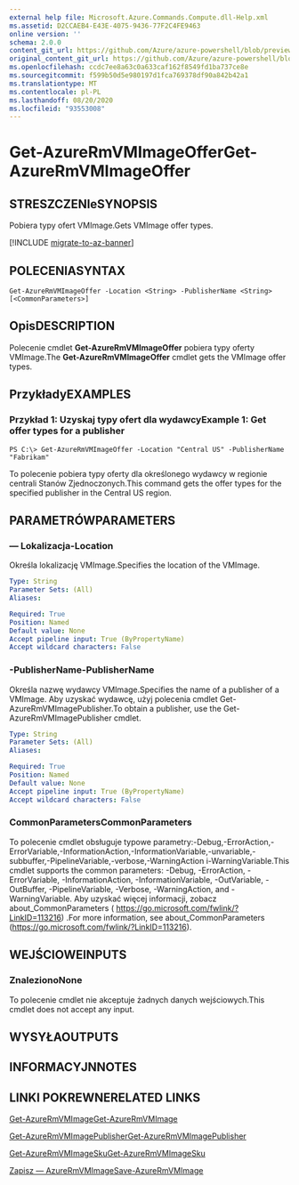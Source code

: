 ```yaml
---
external help file: Microsoft.Azure.Commands.Compute.dll-Help.xml
ms.assetid: D2CCAEB4-E43E-4075-9436-77F2C4FE9463
online version: ''
schema: 2.0.0
content_git_url: https://github.com/Azure/azure-powershell/blob/preview/src/ResourceManager/Compute/Stack/Commands.Compute/help/Get-AzureRmVMImageOffer.md
original_content_git_url: https://github.com/Azure/azure-powershell/blob/preview/src/ResourceManager/Compute/Stack/Commands.Compute/help/Get-AzureRmVMImageOffer.md
ms.openlocfilehash: ccdc7ee8a63c0a633caf162f8549fd1ba737ce8e
ms.sourcegitcommit: f599b50d5e980197d1fca769378df90a842b42a1
ms.translationtype: MT
ms.contentlocale: pl-PL
ms.lasthandoff: 08/20/2020
ms.locfileid: "93553008"
---
```

# <span data-ttu-id="12b05-101">Get-AzureRmVMImageOffer</span><span class="sxs-lookup"><span data-stu-id="12b05-101">Get-AzureRmVMImageOffer</span></span>

## <span data-ttu-id="12b05-102">STRESZCZENIe</span><span class="sxs-lookup"><span data-stu-id="12b05-102">SYNOPSIS</span></span>
<span data-ttu-id="12b05-103">Pobiera typy ofert VMImage.</span><span class="sxs-lookup"><span data-stu-id="12b05-103">Gets VMImage offer types.</span></span>

[!INCLUDE [migrate-to-az-banner](../../includes/migrate-to-az-banner.md)]

## <span data-ttu-id="12b05-104">POLECENIA</span><span class="sxs-lookup"><span data-stu-id="12b05-104">SYNTAX</span></span>

```
Get-AzureRmVMImageOffer -Location <String> -PublisherName <String> [<CommonParameters>]
```

## <span data-ttu-id="12b05-105">Opis</span><span class="sxs-lookup"><span data-stu-id="12b05-105">DESCRIPTION</span></span>
<span data-ttu-id="12b05-106">Polecenie cmdlet **Get-AzureRmVMImageOffer** pobiera typy oferty VMImage.</span><span class="sxs-lookup"><span data-stu-id="12b05-106">The **Get-AzureRmVMImageOffer** cmdlet gets the VMImage offer types.</span></span>

## <span data-ttu-id="12b05-107">Przykłady</span><span class="sxs-lookup"><span data-stu-id="12b05-107">EXAMPLES</span></span>

### <span data-ttu-id="12b05-108">Przykład 1: Uzyskaj typy ofert dla wydawcy</span><span class="sxs-lookup"><span data-stu-id="12b05-108">Example 1: Get offer types for a publisher</span></span>
```
PS C:\> Get-AzureRmVMImageOffer -Location "Central US" -PublisherName "Fabrikam"
```

<span data-ttu-id="12b05-109">To polecenie pobiera typy oferty dla określonego wydawcy w regionie centrali Stanów Zjednoczonych.</span><span class="sxs-lookup"><span data-stu-id="12b05-109">This command gets the offer types for the specified publisher in the Central US region.</span></span>

## <span data-ttu-id="12b05-110">PARAMETRÓW</span><span class="sxs-lookup"><span data-stu-id="12b05-110">PARAMETERS</span></span>

### <span data-ttu-id="12b05-111">— Lokalizacja</span><span class="sxs-lookup"><span data-stu-id="12b05-111">-Location</span></span>
<span data-ttu-id="12b05-112">Określa lokalizację VMImage.</span><span class="sxs-lookup"><span data-stu-id="12b05-112">Specifies the location of the VMImage.</span></span>

```yaml
Type: String
Parameter Sets: (All)
Aliases: 

Required: True
Position: Named
Default value: None
Accept pipeline input: True (ByPropertyName)
Accept wildcard characters: False
```

### <span data-ttu-id="12b05-113">-PublisherName</span><span class="sxs-lookup"><span data-stu-id="12b05-113">-PublisherName</span></span>
<span data-ttu-id="12b05-114">Określa nazwę wydawcy VMImage.</span><span class="sxs-lookup"><span data-stu-id="12b05-114">Specifies the name of a publisher of a VMImage.</span></span>
<span data-ttu-id="12b05-115">Aby uzyskać wydawcę, użyj polecenia cmdlet Get-AzureRmVMImagePublisher.</span><span class="sxs-lookup"><span data-stu-id="12b05-115">To obtain a publisher, use the Get-AzureRmVMImagePublisher cmdlet.</span></span>

```yaml
Type: String
Parameter Sets: (All)
Aliases: 

Required: True
Position: Named
Default value: None
Accept pipeline input: True (ByPropertyName)
Accept wildcard characters: False
```

### <span data-ttu-id="12b05-116">CommonParameters</span><span class="sxs-lookup"><span data-stu-id="12b05-116">CommonParameters</span></span>
<span data-ttu-id="12b05-117">To polecenie cmdlet obsługuje typowe parametry:-Debug,-ErrorAction,-ErrorVariable,-InformationAction,-InformationVariable,-unvariable,-subbuffer,-PipelineVariable,-verbose,-WarningAction i-WarningVariable.</span><span class="sxs-lookup"><span data-stu-id="12b05-117">This cmdlet supports the common parameters: -Debug, -ErrorAction, -ErrorVariable, -InformationAction, -InformationVariable, -OutVariable, -OutBuffer, -PipelineVariable, -Verbose, -WarningAction, and -WarningVariable.</span></span> <span data-ttu-id="12b05-118">Aby uzyskać więcej informacji, zobacz about_CommonParameters ( https://go.microsoft.com/fwlink/?LinkID=113216) .</span><span class="sxs-lookup"><span data-stu-id="12b05-118">For more information, see about_CommonParameters (https://go.microsoft.com/fwlink/?LinkID=113216).</span></span>

## <span data-ttu-id="12b05-119">WEJŚCIOWE</span><span class="sxs-lookup"><span data-stu-id="12b05-119">INPUTS</span></span>

### <span data-ttu-id="12b05-120">Znaleziono</span><span class="sxs-lookup"><span data-stu-id="12b05-120">None</span></span>
<span data-ttu-id="12b05-121">To polecenie cmdlet nie akceptuje żadnych danych wejściowych.</span><span class="sxs-lookup"><span data-stu-id="12b05-121">This cmdlet does not accept any input.</span></span>

## <span data-ttu-id="12b05-122">WYSYŁA</span><span class="sxs-lookup"><span data-stu-id="12b05-122">OUTPUTS</span></span>

## <span data-ttu-id="12b05-123">INFORMACYJN</span><span class="sxs-lookup"><span data-stu-id="12b05-123">NOTES</span></span>

## <span data-ttu-id="12b05-124">LINKI POKREWNE</span><span class="sxs-lookup"><span data-stu-id="12b05-124">RELATED LINKS</span></span>

[<span data-ttu-id="12b05-125">Get-AzureRmVMImage</span><span class="sxs-lookup"><span data-stu-id="12b05-125">Get-AzureRmVMImage</span></span>](./Get-AzureRmVMImage.md)

[<span data-ttu-id="12b05-126">Get-AzureRmVMImagePublisher</span><span class="sxs-lookup"><span data-stu-id="12b05-126">Get-AzureRmVMImagePublisher</span></span>](./Get-AzureRmVMImagePublisher.md)

[<span data-ttu-id="12b05-127">Get-AzureRmVMImageSku</span><span class="sxs-lookup"><span data-stu-id="12b05-127">Get-AzureRmVMImageSku</span></span>](./Get-AzureRmVMImageSku.md)

[<span data-ttu-id="12b05-128">Zapisz — AzureRmVMImage</span><span class="sxs-lookup"><span data-stu-id="12b05-128">Save-AzureRmVMImage</span></span>](./Save-AzureRmVMImage.md)



